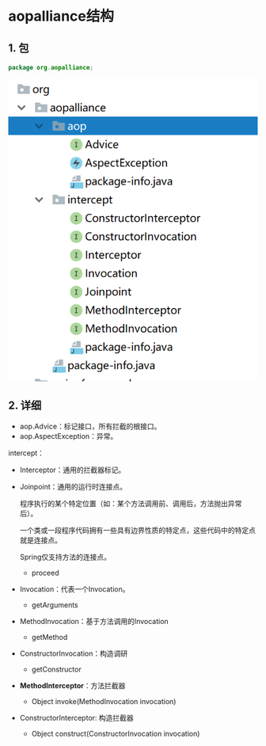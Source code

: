 # aopalliance结构

## 1. 包

```java
package org.aopalliance;
```

![](../../../.gitbook/assets/spring-aop-001.png)

## 2. 详细

* aop.Advice：标记接口，所有拦截的根接口。
* aop.AspectException：异常。

intercept：

* Interceptor：通用的拦截器标记。
* Joinpoint：通用的运行时连接点。

  程序执行的某个特定位置（如：某个方法调用前、调用后，方法抛出异常后）。

  一个类或一段程序代码拥有一些具有边界性质的特定点，这些代码中的特定点就是连接点。

  Spring仅支持方法的连接点。

  * proceed

* Invocation：代表一个Invocation。
  * getArguments
* MethodInvocation：基于方法调用的Invocation
  * getMethod
* ConstructorInvocation：构造调研
  * getConstructor
* **MethodInterceptor**：方法拦截器
  * Object invoke\(MethodInvocation invocation\)
* ConstructorInterceptor: 构造拦截器
  * Object construct\(ConstructorInvocation invocation\)

